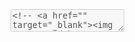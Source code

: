 <textarea border-style:dotted="border-style:dotted" class="markdown" disabled="disabled">
<!-- <a href="" target="_blank"><img src="" width="30%"></a> -->

<!-- markdown-toc start - Don't edit this section. Run M-x markdown-toc-refresh-toc -->
**Table of Contents**

- [はじめに](#はじめに)
- [Svelteについて](#svelteについて)
- [FastAPIについて](#fastapiについて)
- [Googleサインインの統合](#googleサインインの統合)
    - [ステップ1: Google Cloud Platformの設定](#ステップ1-google-cloud-platformの設定)
    - [ステップ2: Svelteでのフロントエンド実装](#ステップ2-svelteでのフロントエンド実装)
    - [ステップ3: FastAPIでのバックエンド実装](#ステップ3-fastapiでのバックエンド実装)
- [結論](#結論)

<!-- markdown-toc end -->

## はじめに

近年、ウェブ開発におけるユーザー認証の重要性が高まっています。そこで今回は、人気のあるJavaScriptフレームワーク「Svelte」と、効率的なPythonウェブフレームワーク「FastAPI」を使用して、Googleのサインイン機能を統合する方法を試してみました。

## Svelteについて

Svelteは、宣言的なコードを使ってリッチなインタラクティブなウェブインターフェイスを構築するためのモダンなフレームワークです。Svelteはコンパイル時に高性能なJavaScriptに変換されるため、ブラウザでの負荷が軽減されます。

## FastAPIについて

FastAPIは、高速で、Python 3.6+の型ヒントを使用してAPIを構築するための現代的なウェブフレームワークです。非同期処理に対応しており、開発が迅速かつ簡単になります。

## Googleサインインの統合

### ステップ1: Google Cloud Platformの設定

まず、Google Cloud Platformで新しいプロジェクトを作成し、OAuth 2.0クライアントIDを取得します。これにより、Googleアカウントでの認証情報をアプリケーションで使用できるようになります。

### ステップ2: Svelteでのフロントエンド実装

Svelteを使用して、ユーザーがGoogleアカウントでログインできるボタンを作成します。ユーザーがこのボタンをクリックすると、Googleの認証ページにリダイレクトされます。

  
```
; <<>> DiG 9.18.19-1~deb12u1-Debian <<>> txt ceo.ccmp.jp @miya.ccmp.jp
;; global options: +cmd
;; Got answer:
;; ->>HEADER<<- opcode: QUERY, status: NXDOMAIN, id: 61442
;; flags: qr aa rd; QUERY: 1, ANSWER: 0, AUTHORITY: 1, ADDITIONAL: 1
;; WARNING: recursion requested but not available

;; OPT PSEUDOSECTION:
; EDNS: version: 0, flags:; udp: 1232
; COOKIE: 9e1067e4bbd3e58b010000006585eee4bb52c093d4ab334f (good)
;; QUESTION SECTION:
;ceo.ccmp.jp.			IN	TXT

;; AUTHORITY SECTION:
ccmp.jp.		600	IN	SOA	miya.ccmp.jp. ktaka.ccmp.jp. 2023031100 3600 600 2419200 600

;; Query time: 7 msec
;; SERVER: 2001:f71:3e60::1#53(miya.ccmp.jp) (UDP)
;; WHEN: Fri Dec 22 20:19:22 JST 2023
;; MSG SIZE  rcvd: 115

```
  
### ステップ3: FastAPIでのバックエンド実装

FastAPIを使用して、Googleからの認証応答を処理するエンドポイントを作成します。認証が成功すると、ユーザーの情報が取得され、セッションが開始されます。

## 結論

SvelteとFastAPIを組み合わせることで、効率的かつ安全にGoogleのサインイン機能をウェブアプリケーションに統合できることがわかりました。このアプローチは、ユーザビリティとセキュリティの両方を高めるための素晴らしい方法です。

</textarea>
